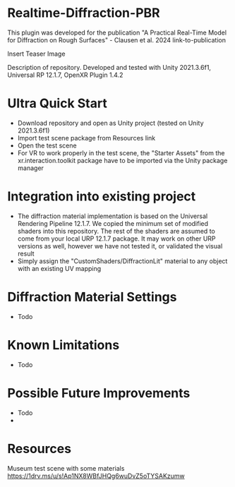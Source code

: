 # Realtime-Diffraction-PBR

This plugin was developed for the publication "A Practical Real-Time Model for Diffraction on Rough Surfaces" - Clausen et al. 2024
link-to-publication

Insert Teaser Image

Description of repository. Developed and tested with Unity 2021.3.6f1, Universal RP 12.1.7, OpenXR Plugin 1.4.2

# Ultra Quick Start
- Download repository and open as Unity project (tested on Unity 2021.3.6f1)
- Import test scene package from Resources link
- Open the test scene
- For VR to work properly in the test scene, the "Starter Assets" from the xr.interaction.toolkit package have to be imported via the Unity package manager

# Integration into existing project
- The diffraction material implementation is based on the Universal Rendering Pipeline 12.1.7. We copied the minimum set of modified shaders into this repository. The rest of the shaders are assumed to come from your local URP 12.1.7 package. It may work on other URP versions as well, however we have not tested it, or validated the visual result
- Simply assign the "CustomShaders/DiffractionLit" material to any object with an existing UV mapping

# Diffraction Material Settings
- Todo

# Known Limitations
- Todo

# Possible Future Improvements
- Todo
- 
# Resources
Museum test scene with some materials
https://1drv.ms/u/s!Ap1NX8WBfJHQg6wuDvZ5oTYSAKzumw
